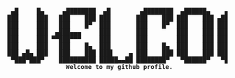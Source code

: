 <center>
<pre> 
 ▄█     █▄     ▄████████  ▄█        ▄████████  ▄██████▄    ▄▄▄▄███▄▄▄▄      ▄████████ 
███     ███   ███    ███ ███       ███    ███ ███    ███ ▄██▀▀▀███▀▀▀██▄   ███    ███
███     ███   ███    █▀  ███       ███    █▀  ███    ███ ███   ███   ███   ███    █▀
███     ███  ▄███▄▄▄     ███       ███        ███    ███ ███   ███   ███  ▄███▄▄▄
███     ███ ▀▀███▀▀▀     ███       ███        ███    ███ ███   ███   ███ ▀▀███▀▀▀
███     ███   ███    █▄  ███       ███    █▄  ███    ███ ███   ███   ███   ███    █▄
███ ▄█▄ ███   ███    ███ ███▌    ▄ ███    ███ ███    ███ ███   ███   ███   ███    ███
 ▀███▀███▀    ██████████ █████▄▄██ ████████▀   ▀██████▀   ▀█   ███   █▀    ██████████
 <strong>Welcome to my github profile.</strong>
</pre>
</center>
